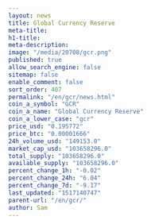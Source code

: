 ```yaml
---
layout: news
title: Global Currency Reserve
meta-title: 
h1-title: 
meta-description: 
image: "/media/20708/gcr.png"
published: true
allow_search_engine: false
sitemap: false
enable_comment: false
sort_order: 407
permalink: "/en/gcr/news.html"
coin_a_symbol: "GCR"
coin_a_name: "Global Currency Reserve"
coin_a_lower_case: "gcr"
price_usd: "0.195772"
price_btc: "0.00001666"
24h_volume_usd: "149153.0"
market_cap_usd: "103658296.0"
total_supply: "103658296.0"
available_supply: "103658296.0"
percent_change_1h: "-0.02"
percent_change_24h: "6.04"
percent_change_7d: "-9.17"
last_updated: "1517140747"
parent-url: "/en/gcr/"
author: Sam
---
```



